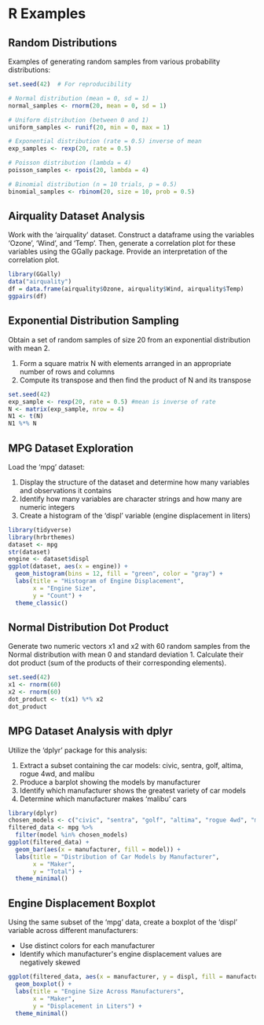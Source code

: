# R Examples

## Random Distributions
Examples of generating random samples from various probability distributions:

```R
set.seed(42)  # For reproducibility

# Normal distribution (mean = 0, sd = 1)
normal_samples <- rnorm(20, mean = 0, sd = 1)

# Uniform distribution (between 0 and 1)
uniform_samples <- runif(20, min = 0, max = 1)

# Exponential distribution (rate = 0.5) inverse of mean
exp_samples <- rexp(20, rate = 0.5)

# Poisson distribution (lambda = 4)
poisson_samples <- rpois(20, lambda = 4)

# Binomial distribution (n = 10 trials, p = 0.5)
binomial_samples <- rbinom(20, size = 10, prob = 0.5)
```

## Airquality Dataset Analysis
Work with the ‘airquality’ dataset. Construct a dataframe using the variables ‘Ozone’, ‘Wind’, and ‘Temp’. Then, generate a correlation plot for these variables using the GGally package. Provide an interpretation of the correlation plot.

```R
library(GGally)
data("airquality")
df = data.frame(airquality$Ozone, airquality$Wind, airquality$Temp)
ggpairs(df)
```

## Exponential Distribution Sampling
Obtain a set of random samples of size 20 from an exponential distribution with mean 2. 
1. Form a square matrix N with elements arranged in an appropriate number of rows and columns
2. Compute its transpose and then find the product of N and its transpose

```R
set.seed(42)
exp_sample <- rexp(20, rate = 0.5) #mean is inverse of rate
N <- matrix(exp_sample, nrow = 4)
N1 <- t(N)
N1 %*% N
```

## MPG Dataset Exploration
Load the ‘mpg’ dataset:
1. Display the structure of the dataset and determine how many variables and observations it contains
2. Identify how many variables are character strings and how many are numeric integers
3. Create a histogram of the ‘displ’ variable (engine displacement in liters)

```R
library(tidyverse)
library(hrbrthemes)
dataset <- mpg
str(dataset)
engine <- dataset$displ
ggplot(dataset, aes(x = engine)) +
  geom_histogram(bins = 12, fill = "green", color = "gray") +
  labs(title = "Histogram of Engine Displacement", 
       x = "Engine Size", 
       y = "Count") +
  theme_classic()
```

## Normal Distribution Dot Product
Generate two numeric vectors x1 and x2 with 60 random samples from the Normal distribution with mean 0 and standard deviation 1. Calculate their dot product (sum of the products of their corresponding elements).

```R
set.seed(42)
x1 <- rnorm(60)
x2 <- rnorm(60)
dot_product <- t(x1) %*% x2
dot_product
```

## MPG Dataset Analysis with dplyr
Utilize the ‘dplyr’ package for this analysis:
1. Extract a subset containing the car models: civic, sentra, golf, altima, rogue 4wd, and malibu
2. Produce a barplot showing the models by manufacturer
3. Identify which manufacturer shows the greatest variety of car models
4. Determine which manufacturer makes ‘malibu’ cars

```R
library(dplyr)
chosen_models <- c("civic", "sentra", "golf", "altima", "rogue 4wd", "malibu")
filtered_data <- mpg %>%
  filter(model %in% chosen_models)
ggplot(filtered_data) +
  geom_bar(aes(x = manufacturer, fill = model)) +
  labs(title = "Distribution of Car Models by Manufacturer", 
       x = "Maker", 
       y = "Total") +
  theme_minimal()
```

## Engine Displacement Boxplot
Using the same subset of the ‘mpg’ data, create a boxplot of the ‘displ’ variable across different manufacturers:
- Use distinct colors for each manufacturer
- Identify which manufacturer's engine displacement values are negatively skewed

```R
ggplot(filtered_data, aes(x = manufacturer, y = displ, fill = manufacturer)) +
  geom_boxplot() +
  labs(title = "Engine Size Across Manufacturers", 
       x = "Maker", 
       y = "Displacement in Liters") +
  theme_minimal()
```
